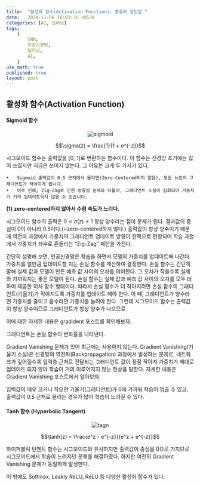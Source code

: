 ```yaml
---
title:  "활성화 함수(Activation Function): 종류와 장단점 "
date:   2024-11-06 10:03:36 +0530
categories: [AI, 딥러닝]
tags:
    [
        SNN,
        인공신경망,
        딥러닝,
		AI,
    ]
use_math: true 
published: true
layout: post
---
```



활성화 함수(Activation Function)
---

#### Sigmoid 함수

<p align="center">
  <img src="https://mlnotebook.github.io/img/transferFunctions/sigmoid.png" alt="sigmoid">
</p>

$$\sigma(z) = \frac{1}{1 + e^{-z}}$$

시그모이드 함수는 출력값을 [0, 1]로 변환하는 함수이다. 이 함수는 신경망 초기에는 많이 쓰였지만 지금은 쓰이지 않는다. 그 이유는 크게 두 가지가 있다.

	•	Sigmoid 출력값이 0.5 근처에서 몰리면(Zero-Centered되지 않음), 모든 뉴런의 그래디언트가 작아지게 됩니다.
	•	이로 인해, Zig-Zag로 인한 방향성 문제와 더불어, 그래디언트 소실이 심화되어 가중치가 거의 업데이트되지 않을 수 있습니다.
__(1) zero-centered하지 않아서 수렴 속도가 느리다.__

시그모이드 함수의 출력은 $0 \leq \sigma(z) \leq 1$ 항상 양수라는 점이 문제가 된다. 결과값의 중심이 0이 아니라 0.5이다.(=zero-centered하지 않다.) 출력값이 항상 양수이기 때문에 역전파 과정에서 가중치의 그래디언트 업데이트 방향이 한쪽으로 편향되어 학습 과정에서 가중치가 좌우로 흔들리는 “Zig-Zag” 패턴을 가진다. 

간단히 설명해 보면, 인공신경망은 학습을 하면서 모델의 가중치를 업데이트해 나간다. 가중치를 얼만큼 업데이트할 지는 손실 함수를 계산하여 결정한다. 손실 함수는 간단히 말해 실제 값과 모델이 만든 예측 값 사이의 오차를 의미한다. 그 오차가 작을수록 실제와 가까워지는 좋은 모델이 된다. 손실 함수는 실제 값과 예측 값 사이의 오차를 모두 더하여 제곱한 이차 함수 형태이다. 따라서 손실 함수가 더 작아지려면 손실 함수의 그래디언트(기울기)가 작아지도록 가중치를 업데이트 해야 한다. 이 때, 그래디언트가 양수라면 가중치를 줄이고 음수라면 가중치를 늘려야 한다. 그런데 시그모이드 함수는 출력값이 항상 양수이므로 그래디언트가 항상 양수가 나오므로 

이에 대한 자세한 내용은 gradident 포스트를 확인해보자.


그래디언트는 손실 함수의 변화율을 나타낸다.
<!--
	•	

    	
    
	•	만약 그래디언트 방향을 따르지 않고 임의의 방향으로 이동하면, 학습 속도가 느려지거나 손실 함수가 더 커질 수 있습니다.


    6. 그래디언트 방향이 잘못될 때

	1.	Zig-Zag 현상:
	•	그래디언트가 항상 같은 방향(양수/음수)으로 편향되면, 가중치가 최적화 경로를 따라가지 못하고 진동하며 비효율적으로 학습됩니다.
	2.	그래디언트 소실:
	•	그래디언트 값이 너무 작으면, 업데이트 방향은 맞더라도 가중치가 거의 움직이지 않아 학습이 멈춥니다.
-->

 Gradient Vanishing 문제가 있어 최근에는 사용하지 않는다. Gradient Vanishing(기울기 소실)은 신경망의 역전파(Backpropagation) 과정에서 발생하는 문제로, 네트워크가 깊어질수록 입력층 근처로 전달되는 그래디언트 값이 점점 작아져 가중치가 제대로 업데이트 되지 않아 학습이 거의 이루어지지 않는 현상을 말한다. 자세한 내용은 Gradient Vanishing 포스트에서 알아보자.

입력값이 매우 크거나 작으면 기울기(그래디언트)가 0에 가까워 학습이 멈출 수 있고, 출력값이 0.5 근처로 몰리는 경우가 많아 학습이 느려질 수 있다. 

#### Tanh 함수 (Hyperbolic Tangent)

<p align="center">
  <img src="https://mlnotebook.github.io/img/transferFunctions/tanh.png" alt="tagn">
</p>

$$\tanh(z) = \frac{e^z - e^{-z}}{e^z + e^{-z}}$$

하이퍼볼릭 탄젠트 함수는 시그모이드와 유사하지만 출력값이 중심을 0으로 가지므로 시그모이드에서 학습이 느려지던 문제를 해결하였다. 하지만 여전히 Gradient Vanishing 문제가 동일하게 발생한다. 

이 밖에도 Softmax, Leakly ReLU, ReLU 등 다양한 활성화 함수가 있다.

<!-- >
2. 출력이 음수라면 가중치가 올바르게 맞춰질까?

출력이 음수인 경우에는  $\sigma(z)$ 가 Zero-Centered(출력값이 양수와 음수로 대칭적)인 함수라면, 가중치 업데이트가 더 균형적으로 이루어질 가능성이 크다.


Tanh 함수를 예로 들면:

\tanh(z) = \frac{e^z - e^{-z}}{e^z + e^{-z}}

	•	출력 범위:  -1 에서  1 .
	•	출력값이  0 을 중심으로 대칭적이기 때문에, 역전파 과정에서 기울기의 부호가 양수와 음수로 균형 있게 나타납니다.
	•	따라서 가중치가 업데이트될 때 좌우로 요동치지 않고, 더 효율적으로 최적화를 진행합니다.
